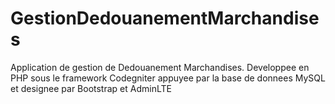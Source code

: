 # GestionDedouanementMarchandises
Application de gestion de Dedouanement Marchandises. Developpee en PHP sous le framework Codegniter appuyee par la base de donnees MySQL et designee par Bootstrap et AdminLTE
